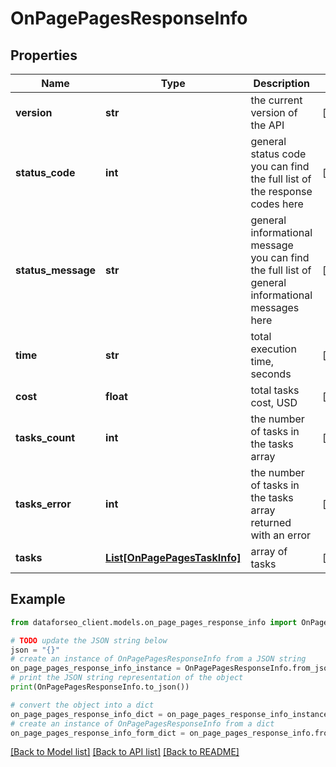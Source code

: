 # OnPagePagesResponseInfo


## Properties

Name | Type | Description | Notes
------------ | ------------- | ------------- | -------------
**version** | **str** | the current version of the API | [optional] 
**status_code** | **int** | general status code you can find the full list of the response codes here | [optional] 
**status_message** | **str** | general informational message you can find the full list of general informational messages here | [optional] 
**time** | **str** | total execution time, seconds | [optional] 
**cost** | **float** | total tasks cost, USD | [optional] 
**tasks_count** | **int** | the number of tasks in the tasks array | [optional] 
**tasks_error** | **int** | the number of tasks in the tasks array returned with an error | [optional] 
**tasks** | [**List[OnPagePagesTaskInfo]**](OnPagePagesTaskInfo.md) | array of tasks | [optional] 

## Example

```python
from dataforseo_client.models.on_page_pages_response_info import OnPagePagesResponseInfo

# TODO update the JSON string below
json = "{}"
# create an instance of OnPagePagesResponseInfo from a JSON string
on_page_pages_response_info_instance = OnPagePagesResponseInfo.from_json(json)
# print the JSON string representation of the object
print(OnPagePagesResponseInfo.to_json())

# convert the object into a dict
on_page_pages_response_info_dict = on_page_pages_response_info_instance.to_dict()
# create an instance of OnPagePagesResponseInfo from a dict
on_page_pages_response_info_form_dict = on_page_pages_response_info.from_dict(on_page_pages_response_info_dict)
```
[[Back to Model list]](../README.md#documentation-for-models) [[Back to API list]](../README.md#documentation-for-api-endpoints) [[Back to README]](../README.md)


